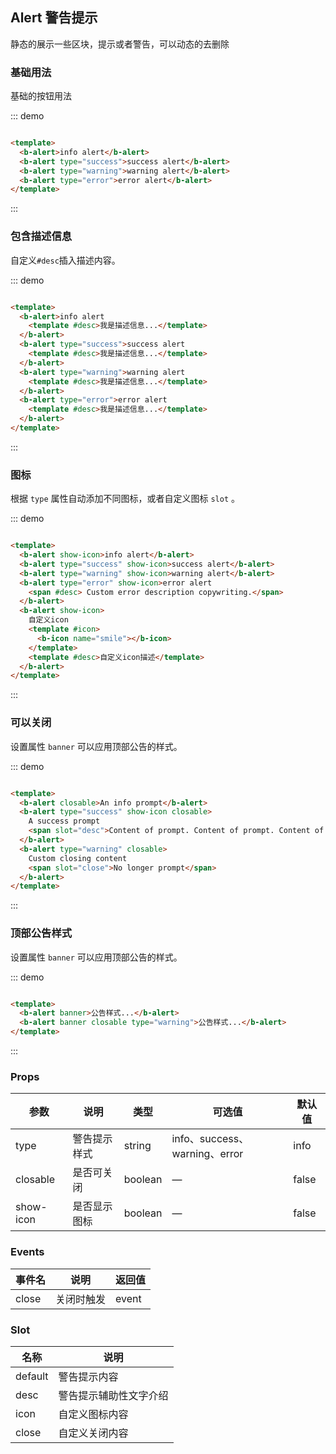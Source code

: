 ## Alert 警告提示

<div class="global-anchor">
  <b-anchor :scroll-offset="100">
    <b-anchor-link href="#ji-chu-yong-fa" title="基础用法"></b-anchor-link>
    <b-anchor-link href="#bao-han-miao-shu-xin-xi" title="包含描述信息"></b-anchor-link>
    <b-anchor-link href="#tu-biao" title="图标"></b-anchor-link>
    <b-anchor-link href="#ke-yi-guan-bi" title="可以关闭"></b-anchor-link>
    <b-anchor-link href="#ding-bu-gong-gao-yang-shi" title="顶部公告样式"></b-anchor-link>
    <b-anchor-link href="#props" title="Props"></b-anchor-link>
    <b-anchor-link href="#events" title="Events"></b-anchor-link>
    <b-anchor-link href="#slot" title="Slot"></b-anchor-link>
  </b-anchor>
</div>

静态的展示一些区块，提示或者警告，可以动态的去删除

### 基础用法

基础的按钮用法

::: demo

```html

<template>
  <b-alert>info alert</b-alert>
  <b-alert type="success">success alert</b-alert>
  <b-alert type="warning">warning alert</b-alert>
  <b-alert type="error">error alert</b-alert>
</template>
```

:::

### 包含描述信息

自定义`#desc`插入描述内容。

::: demo

```html

<template>
  <b-alert>info alert
    <template #desc>我是描述信息...</template>
  </b-alert>
  <b-alert type="success">success alert
    <template #desc>我是描述信息...</template>
  </b-alert>
  <b-alert type="warning">warning alert
    <template #desc>我是描述信息...</template>
  </b-alert>
  <b-alert type="error">error alert
    <template #desc>我是描述信息...</template>
  </b-alert>
</template>
```

:::

### 图标

根据 `type` 属性自动添加不同图标，或者自定义图标 `slot` 。

::: demo

```html

<template>
  <b-alert show-icon>info alert</b-alert>
  <b-alert type="success" show-icon>success alert</b-alert>
  <b-alert type="warning" show-icon>warning alert</b-alert>
  <b-alert type="error" show-icon>error alert
    <span #desc> Custom error description copywriting.</span>
  </b-alert>
  <b-alert show-icon>
    自定义icon
    <template #icon>
      <b-icon name="smile"></b-icon>
    </template>
    <template #desc>自定义icon描述</template>
  </b-alert>
</template>
```

:::

### 可以关闭

设置属性 `banner` 可以应用顶部公告的样式。

::: demo

```html

<template>
  <b-alert closable>An info prompt</b-alert>
  <b-alert type="success" show-icon closable>
    A success prompt
    <span slot="desc">Content of prompt. Content of prompt. Content of prompt. Content of prompt. </span>
  </b-alert>
  <b-alert type="warning" closable>
    Custom closing content
    <span slot="close">No longer prompt</span>
  </b-alert>
</template>
```

:::

### 顶部公告样式

设置属性 `banner` 可以应用顶部公告的样式。

::: demo

```html

<template>
  <b-alert banner>公告样式...</b-alert>
  <b-alert banner closable type="warning">公告样式...</b-alert>
</template>
```

:::

### Props

| 参数      | 说明    | 类型      | 可选值       | 默认值   |
|---------- |-------- |---------- |-------------  |-------- |
| type     |  警告提示样式   | string  |  info、success、warning、error   |   info   |
| closable    |  是否可关闭       | boolean  |  —   |   false   |
| show-icon    |  是否显示图标   | boolean  |  —   |   false   |

### Events

| 事件名      | 说明    | 返回值      |
|---------- |-------- |---------- |
| close     | 关闭时触发   | event  |

### Slot

| 名称      | 说明    |
|---------- |-------- |
| default     | 警告提示内容   |
| desc     | 警告提示辅助性文字介绍   |
| icon     | 自定义图标内容   |
| close     | 自定义关闭内容   |
